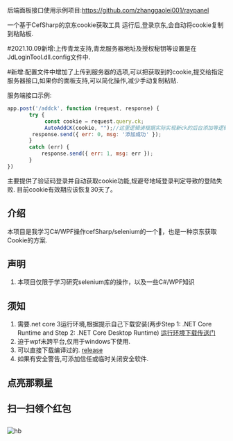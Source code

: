 后端面板接口使用示例项目:https://github.com/zhanggaolei001/raypanel

一个基于CefSharp的京东cookie获取工具
运行后,登录京东,会自动将cookie复制到粘贴板.

#2021.10.09新增:上传青龙支持,青龙服务器地址及授权秘钥等设置是在JdLoginTool.dll.config文件中.

#新增:配置文件中增加了上传到服务器的选项,可以把获取到的cookie,提交给指定服务器接口,如果你的面板支持,可以简化操作,减少手动复制粘贴.

服务端接口示例:
 ```JavaScript
app.post('/addck', function (request, response) {
        try {
             const cookie = request.query.ck;
             AutoAddCK(cookie, "");//这里逻辑请根据实际实现新ck的后台添加等逻辑.
	     response.send({ err: 0, msg: '添加成功' });
        }
        catch (err) {
            response.send({ err: 1, msg: err });
        }
})
 ```


主要提供了验证码登录并自动获取cookie功能,规避夸地域登录判定导致的登陆失败. 
目前cookie有效期应该恢复30天了。
## 介绍

本项目是我学习C#/WPF操作cefSharp/selenium的一个🌰，也是一种京东获取Cookie的方案.

## 声明

1. 本项目仅限于学习研究selenium库的操作，以及一些C#/WPF知识

## 须知

1. 需要.net core 3运行环境,根据提示自己下载安装(两步Step 1: .NET Core Runtime and Step 2: .NET Core Desktop Runtime) [运行环境下载传送门](https://dotnet.microsoft.com/download/dotnet/3.0/runtime)
2. 迫于wpf未跨平台,仅用于windows下使用.
3. 可以直接下载编译过的. [release](https://github.com/zhanggaolei001/JdLoginTool/releases)
4. 如果有安全警告,可添加信任或临时关闭安全软件.

## 点亮那颗星

## 扫一扫领个红包

##
 

![hb](https://user-images.githubusercontent.com/26429121/136640958-c54e38d4-22a1-4f8e-aef1-f769a7a074f2.jpg)

